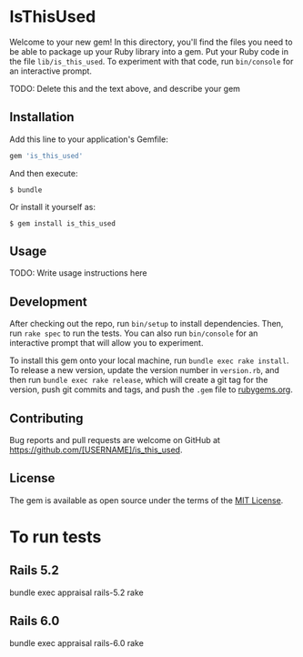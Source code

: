 # IsThisUsed

Welcome to your new gem! In this directory, you'll find the files you need to be able to package up your Ruby library
into a gem. Put your Ruby code in the file `lib/is_this_used`. To experiment with that code, run `bin/console` for an
interactive prompt.

TODO: Delete this and the text above, and describe your gem

## Installation

Add this line to your application's Gemfile:

```ruby
gem 'is_this_used'
```

And then execute:

    $ bundle

Or install it yourself as:

    $ gem install is_this_used

## Usage

TODO: Write usage instructions here

## Development

After checking out the repo, run `bin/setup` to install dependencies. Then, run `rake spec` to run the tests. You can
also run `bin/console` for an interactive prompt that will allow you to experiment.

To install this gem onto your local machine, run `bundle exec rake install`. To release a new version, update the
version number in `version.rb`, and then run `bundle exec rake release`, which will create a git tag for the version,
push git commits and tags, and push the `.gem` file to [rubygems.org](https://rubygems.org).

## Contributing

Bug reports and pull requests are welcome on GitHub at https://github.com/[USERNAME]/is_this_used.

## License

The gem is available as open source under the terms of the [MIT License](https://opensource.org/licenses/MIT).

# To run tests

## Rails 5.2

bundle exec appraisal rails-5.2 rake

## Rails 6.0

bundle exec appraisal rails-6.0 rake
